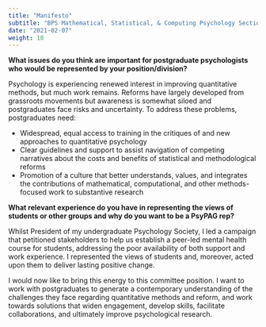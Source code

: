 ```yaml
---
title: "Manifesto"
subtitle: "BPS Mathematical, Statistical, & Computing Psychology Section Representative"
date: "2021-02-07"
weight: 10
---
```




**What issues do you think are important for postgraduate psychologists who would be represented by your position/division?**

Psychology is experiencing renewed interest in improving quantitative methods, but much work remains. Reforms have largely developed from grassroots movements but awareness is somewhat siloed and postgraduates face risks and uncertainty. To address these problems, postgraduates need:

* Widespread, equal access to training in the critiques of and new approaches to quantitative psychology
* Clear guidelines and support to assist navigation of competing narratives about the costs and benefits of statistical and methodological reforms
* Promotion of a culture that better understands, values, and integrates the contributions of mathematical, computational, and other methods-focused work to substantive research

**What relevant experience do you have in representing the views of students or other groups and why do you want to be a PsyPAG rep?**

Whilst President of my undergraduate Psychology Society, I led a campaign that petitioned stakeholders to help us establish a peer-led mental health course for students, addressing the poor availability of both support and work experience. I represented the views of students and, moreover, acted upon them to deliver lasting positive change.

I would now like to bring this energy to this committee position. I want to work with postgraduates to generate a contemporary understanding of the challenges they face regarding quantitative methods and reform, and work towards solutions that widen engagement, develop skills, facilitate collaborations, and ultimately improve psychological research.
